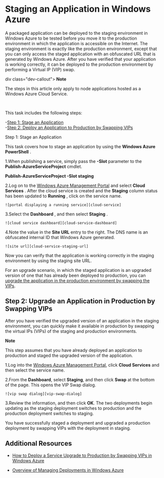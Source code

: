 # Staging an Application in Windows Azure

A packaged application can be deployed to the staging environment in
Windows Azure to be tested before you move it to the production
environment in which the application is accessible on the Internet. The
staging environment is exactly like the production environment, except
that you can only access the staged application with an obfuscated URL
that is generated by Windows Azure. After you have verified that your
application is working correctly, it can be deployed to the production
environment by performing a Virtual IP (VIP) swap.

div class="dev-callout">
	<b>Note</b>  
	<p>The steps in this article only apply to node applications hosted as a Windows Azure Cloud Service.</p>  
	</div>

This task includes the following steps:  

-[Step 1: Stage an Application]    
-[Step 2: Deploy an Application to Production by Swapping VIPs]   

<a id= "step1" ></a>Step 1: Stage an Application 

This task covers how to stage an application by using the **Windows Azure PowerShell** .

1.When publishing a service, simply pass the **-Slot** parameter to
  the **Publish-AzureServiceProject** cmdlet.

  **Publish-AzureServiceProject -Slot staging**

2.Log on to the [Windows Azure Management Portal] and select **Cloud Services** . After the cloud service is created and the **Staging** column status has been updated to **Running** , click on the service name.

	![portal displaying a running service][cloud-service]

3.Select the **Dashboard** , and then select **Staging** .

	![cloud service dashboard][cloud-service-dashboard]

4.Note the value in the **Site URL** entry to the right. The DNS name is an obfuscated internal ID that Windows Azure generated.

    ![site url][cloud-service-staging-url]

Now you can verify that the application is working correctly in the staging environment by using the staging site URL.

For an upgrade scenario, in which the staged application is an upgraded
version of one that has already been deployed to production, you can
[upgrade the application in the production environment by swapping the
VIPs][Step 2: Deploy an Application to Production by Swapping VIPs].

<h2><a id="step2"></a>Step 2: Upgrade an Application in Production by Swapping VIPs</h2>

After you have verified the upgraded version of an application in the
staging environment, you can quickly make it available in production by
swapping the virtual IPs (VIPs) of the staging and production
environments.

<div class="dev-callout">
<b>Note</b>
<p>This step assumes that you have already deployed an
application to production and staged the upgraded version of the
application.</p>
</div>

1.Log into the [Windows Azure Management Portal],
  click **Cloud Services** and then select the service name.

2.From the **Dashboard**, select **Staging**, and then click **Swap** at the bottom of the page. This opens the VIP Swap
  dialog.

    ![vip swap dialog][vip-swap-dialog]

3.Review the information, and then click **OK**. The two deployments
  begin updating as the staging deployment switches to production and
  the production deployment switches to staging.

You have successfully staged a deployment and upgraded a production
deployment by swapping VIPs with the deployment in staging.

## Additional Resources

- [How to Deploy a Service Upgrade to Production by Swapping VIPs in Windows Azure]
- [Overview of Managing Deployments in Windows Azure]

  [Step 1: Stage an Application]: #step1
  [Step 2: Deploy an Application to Production by Swapping VIPs]: #step2
  [Windows Azure Management Portal]: http://manage.windowsazure.com
[cloud-service]: ../../Shared/Media/staging-cloud-service-running.png
[cloud-service-dashboard]: ../../Shared/Media/cloud-service-dashboard-staging.png
  [cloud-service-staging-url]: ../../Shared/Media/cloud-service-staging-url.png
  [vip-swap-dialog]: ../../Shared/Media/vip-swap-dialog.png
  [How to Deploy a Service Upgrade to Production by Swapping VIPs in Windows Azure]: http://msdn.microsoft.com/en-us/library/windowsazure/ee517253.aspx
  [Overview of Managing Deployments in Windows Azure]: http://msdn.microsoft.com/en-us/library/windowsazure/hh386336.aspx
